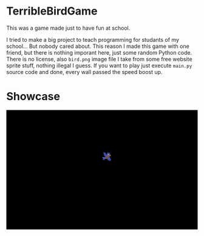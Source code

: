 # TerribleBirdGame

This was a game made just to have fun at school.

I tried to make a big project to teach programming for studants of my school... But nobody cared about.
This reason I made this game with one friend, but there is nothing imporant here, just some random Python code.
There is no license, also `bird.png` image file I take from some free website sprite stuff, nothing illegal I guess.
If you want to play just execute `main.py` source code and done, every wall passed the speed boost up.

# Showcase

![](https://github.com/MrsRina/pygame-game-test/blob/main/splash.gif)

